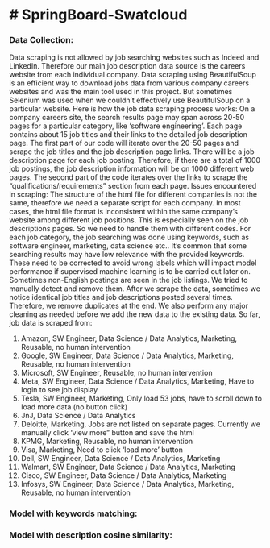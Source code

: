 <h1># SpringBoard-Swatcloud</h1>

<h3>Data Collection:</h3>

Data scraping is not allowed by job searching websites such as Indeed and LinkedIn. Therefore our main job description data source is the careers website from each individual company.
Data scraping using BeautifulSoup is an efficient way to download jobs data from various company careers websites and was the main tool used in this project. But sometimes Selenium was used when we couldn’t effectively use BeautifulSoup on a particular website.
Here is how the job data scraping process works:
On a company careers site, the search results page may span across 20-50 pages for a particular category, like ‘software engineering’. Each page contains about 15 job titles and their links to the detailed job description page. The first part of our code will iterate over the 20-50 pages and scrape the job titles and the job description page links.
There will be a job description page for each job posting. Therefore, if there are a total of 1000 job postings, the job description information will be on 1000 different web pages. The second part of the code iterates over the links to scrape the “qualifications/requirements” section from each page.
Issues encountered in scraping:
The structure of the html file for different companies is not the same, therefore we need a separate script for each company. 
In most cases, the html file format is inconsistent within the same company’s website among different job positions. This is especially seen on the job descriptions pages. So we need to handle them with different codes. 
For each job category, the job searching was done using keywords, such as software engineer, marketing, data science etc.. It’s common that some searching results may have low relevance with the provided keywords. These need to be corrected to avoid wrong labels which will impact model performance if supervised machine learning is to be carried out later on.
Sometimes non-English postings are seen in the job listings. We tried to manually detect  and remove them.
After we scrape the data, sometimes we notice identical job titles and job descriptions posted several times. Therefore, we remove duplicates at the end. We also perform any major cleaning as needed before we add the new data to the existing data.
So far, job data is scraped from:

1. Amazon, SW Engineer, Data Science / Data Analytics, Marketing, Reusable, no human intervention
2. Google, SW Engineer, Data Science / Data Analytics, Marketing, Reusable, no human intervention
3. Microsoft, SW Engineer, Reusable, no human intervention
4. Meta, SW Engineer, Data Science / Data Analytics, Marketing, Have to login to see job display
5. Tesla, SW Engineer, Marketing, Only load 53 jobs, have to scroll down to load more data (no button click)
6. JnJ, Data Science / Data Analytics
7. Deloitte, Marketing, Jobs are not listed on separate pages. Currently we manually click ‘view more” button and save the html
8. KPMG, Marketing, Reusable, no human intervention
9. Visa, Marketing, Need to click ‘load more’ button
10. Dell, SW Engineer, Data Science / Data Analytics, Marketing
11. Walmart, SW Engineer, Data Science / Data Analytics, Marketing
12. Cisco, SW Engineer, Data Science / Data Analytics, Marketing
13. Infosys, SW Engineer, Data Science / Data Analytics, Marketing, Reusable, no human intervention


<h3>Model with keywords matching:</h3>


<h3>Model with description cosine similarity:</h3>
